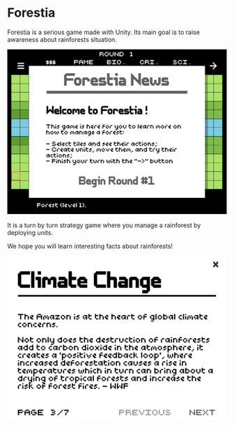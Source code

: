 # Forestia

Forestia is a serious game made with Unity. Its main goal is to raise awareness about rainforests situation.

<p align="center">
    <img src="promo/first-turn.png" />
</p>

It is a turn by turn strategy game where you manage a rainforest by deploying units.

We hope you will learn interesting facts about rainforests!


<p align="center">
    <img src="promo/glossary.png" />
</p>